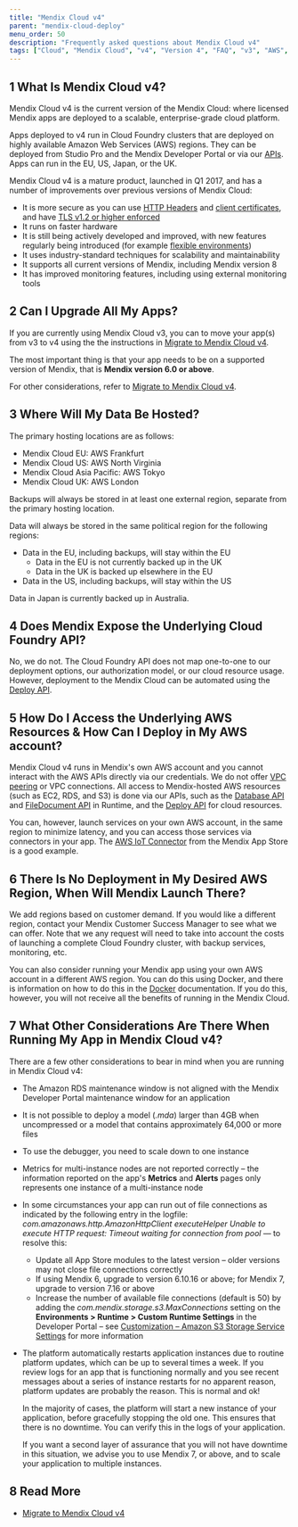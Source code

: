 ```yaml
---
title: "Mendix Cloud v4"
parent: "mendix-cloud-deploy"
menu_order: 50
description: "Frequently asked questions about Mendix Cloud v4"
tags: ["Cloud", "Mendix Cloud", "v4", "Version 4", "FAQ", "v3", "AWS", "Amazon Web Services"]
---
```


## 1 What Is Mendix Cloud v4?

Mendix Cloud v4 is the current version of the Mendix Cloud: where licensed Mendix apps are deployed to a scalable, enterprise-grade cloud platform.

Apps deployed to v4 run in Cloud Foundry clusters that are deployed on highly available Amazon Web Services (AWS) regions. They can be deployed from Studio Pro and the Mendix Developer Portal or via our [APIs](/apidocs-mxsdk/apidocs/deploy-api). Apps can run in the EU, US, Japan, or the UK.

Mendix Cloud v4 is a mature product, launched in Q1 2017, and has a number of improvements over previous versions of Mendix Cloud:

* It is more secure as you can use [HTTP Headers](environments-details#http-headers) and [client certificates](certificates), and have [TLS v1.2 or higher enforced](/releasenotes/developer-portal/#january-28th-2019)
* It runs on faster hardware
* It is still being actively developed and improved, with new features regularly being introduced (for example [flexible environments](mendix-cloud-deploy#flexible-environments))
* It uses industry-standard techniques for scalability and maintainability
* It supports all current versions of Mendix, including Mendix version 8
* It has improved monitoring features, including using external monitoring tools

## 2 Can I Upgrade All My Apps?

If you are currently using Mendix Cloud v3, you can to move your app(s) from v3 to v4 using the the instructions in [Migrate to Mendix Cloud v4](migrating-to-v4).

The most important thing is that your app needs to be on a supported version of Mendix, that is **Mendix version 6.0 or above**.

For other considerations, refer to [Migrate to Mendix Cloud v4](migrating-to-v4).

## 3 Where Will My Data Be Hosted?

The primary hosting locations are as follows:

*   Mendix Cloud EU: AWS Frankfurt
*   Mendix Cloud US: AWS North Virginia
*   Mendix Cloud Asia Pacific: AWS Tokyo
*   Mendix Cloud UK: AWS London

Backups will always be stored in at least one external region, separate from the primary hosting location.

Data will always be stored in the same political region for the following regions:

*   Data in the EU, including backups, will stay within the EU
    * Data in the EU is not currently backed up in the UK
    * Data in the UK is backed up elsewhere in the EU
*   Data in the US, including backups, will stay within the US

Data in Japan is currently backed up in Australia.

## 4 Does Mendix Expose the Underlying Cloud Foundry API?

No, we do not. The Cloud Foundry API does not map one-to-one to our deployment options, our authorization model, or our cloud resource usage. However, deployment to the Mendix Cloud can be automated using the [Deploy API](/apidocs-mxsdk/apidocs/deploy-api).

## 5 How Do I Access the Underlying AWS Resources & How Can I Deploy in My AWS account?

Mendix Cloud v4 runs in Mendix's own AWS account and you cannot interact with the AWS APIs directly via our credentials. We do not offer [VPC peering](http://docs.aws.amazon.com/AmazonVPC/latest/PeeringGuide/Welcome.html) or VPC connections. All access to Mendix-hosted AWS resources (such as EC2, RDS, and S3) is done via our APIs, such as the [Database API](https://apidocs.mendix.com/7/runtime/com/mendix/core/Core.html#retrieveXPathQuery-com.mendix.systemwideinterfaces.core.IContext-java.lang.String-) and [FileDocument API](https://apidocs.mendix.com/7/runtime/com/mendix/core/Core.html#storeFileDocumentContent-com.mendix.systemwideinterfaces.core.IContext-com.mendix.systemwideinterfaces.core.IMendixObject-java.io.InputStream-) in Runtime, and the [Deploy API](/apidocs-mxsdk/apidocs/deploy-api) for cloud resources.

You can, however, launch services on your own AWS account, in the same region to minimize latency, and you can access those services via connectors in your app. The [AWS IoT Connector](https://appstore.home.mendix.com/link/app/2868/Mendix/AWS-IoT-Connector) from the Mendix App Store is a good example.

## 6 There Is No Deployment in My Desired AWS Region, When Will Mendix Launch There?

We add regions based on customer demand. If you would like a different region, contact your Mendix Customer Success Manager to see what we can offer. Note that we any request will need to take into account the costs of launching a complete Cloud Foundry cluster, with backup services, monitoring, etc. 

You can also consider running your Mendix app using your own AWS account in a different AWS region. You can do this using Docker, and there is information on how to do this in the [Docker](docker-deploy) documentation. If you do this, however, you will not receive all the benefits of running in the Mendix Cloud.

## 7 What Other Considerations Are There When Running My App in Mendix Cloud v4?

There are a few other considerations to bear in mind when you are running in Mendix Cloud v4:

* The Amazon RDS maintenance window is not aligned with the Mendix Developer Portal maintenance window for an application
* It is not possible to deploy a model (*.mda*) larger than 4GB when uncompressed or a model that contains approximately 64,000 or more files
* To use the debugger, you need to scale down to one instance
* Metrics for multi-instance nodes are not reported correctly – the information reported on the app's **Metrics** and **Alerts** pages only represents one instance of a multi-instance node
* In some circumstances your app can run out of file connections as indicated by the following entry in the logfile: *com.amazonaws.http.AmazonHttpClient executeHelper Unable to execute HTTP request: Timeout waiting for connection from pool* — to resolve this:
    * Update all App Store modules to the latest version – older versions may not close file connections correctly
    * If using Mendix 6, upgrade to version 6.10.16 or above; for Mendix 7, upgrade to version 7.16 or above
    * Increase the number of available file connections (default is 50) by adding the *com.mendix.storage.s3.MaxConnections* setting on the **Environments > Runtime > Custom Runtime Settings** in the Developer Portal – see [Customization – Amazon S3 Storage Service Settings](/refguide/custom-settings#5-amazon-s3-storage-service-settings) for more information
* The platform automatically restarts application instances due to routine platform updates, which can be up to several times a week. If you review logs for an app that is functioning normally and you see recent messages about a series of instance restarts for no apparent reason, platform updates are probably the reason. This is normal and ok!

    In the majority of cases, the platform will start a new instance of your application, before gracefully stopping the old one. This ensures that there is no downtime. You can verify this in the logs of your application.
    
    If you want a second layer of assurance that you will not have downtime in this situation, we advise you to use Mendix 7, or above, and to scale your application to multiple instances.

## 8 Read More

* [Migrate to Mendix Cloud v4](migrating-to-v4)
